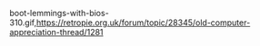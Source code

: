 boot-lemmings-with-bios-310.gif,https://retropie.org.uk/forum/topic/28345/old-computer-appreciation-thread/1281